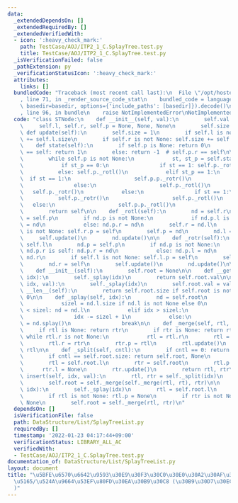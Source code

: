 ```yaml
---
data:
  _extendedDependsOn: []
  _extendedRequiredBy: []
  _extendedVerifiedWith:
  - icon: ':heavy_check_mark:'
    path: TestCase/AOJ/ITP2_1_C.SplayTree.test.py
    title: TestCase/AOJ/ITP2_1_C.SplayTree.test.py
  _isVerificationFailed: false
  _pathExtension: py
  _verificationStatusIcon: ':heavy_check_mark:'
  attributes:
    links: []
  bundledCode: "Traceback (most recent call last):\n  File \"/opt/hostedtoolcache/Python/3.10.5/x64/lib/python3.10/site-packages/onlinejudge_verify/documentation/build.py\"\
    , line 71, in _render_source_code_stat\n    bundled_code = language.bundle(stat.path,\
    \ basedir=basedir, options={'include_paths': [basedir]}).decode()\n  File \"/opt/hostedtoolcache/Python/3.10.5/x64/lib/python3.10/site-packages/onlinejudge_verify/languages/python.py\"\
    , line 96, in bundle\n    raise NotImplementedError\nNotImplementedError\n"
  code: "class STNode:\n    def __init__(self, val):\n        self.val = val\n   \
    \     self.l, self.r, self.p = None, None, None\n        self.size = 1\n\n   \
    \ def update(self):\n        self.size = 1\n        if self.l is not None: self.size\
    \ += self.l.size\n        if self.r is not None: self.size += self.r.size\n\n\
    \    def state(self):\n        if self.p is None: return 0\n        if self.p.l\
    \ == self: return 1\n        else: return -1  # self.p.r == self\n\n    def splay(self):\n\
    \        while self.p is not None:\n            st, st_p = self.state(), self.p.state()\n\
    \            if st_p == 0:\n                if st == 1: self.p._rotr()\n     \
    \           else: self.p._rotl()\n            elif st_p == 1:\n              \
    \  if st == 1:\n                    self.p.p._rotr()\n                    self.p._rotr()\n\
    \                else:\n                    self.p._rotl()\n                 \
    \   self.p._rotr()\n            else:\n                if st == 1:\n         \
    \           self.p._rotr()\n                    self.p._rotl()\n             \
    \   else:\n                    self.p.p._rotl()\n                    self.p._rotl()\n\
    \        return self\n\n    def _rotl(self):\n        nd = self.r\n        nd.p\
    \ = self.p\n        if nd.p is not None:\n            if nd.p.l is self: nd.p.l\
    \ = nd\n            else: nd.p.r = nd\n        self.r = nd.l\n        if self.r\
    \ is not None: self.r.p = self\n        self.p = nd\n        nd.l = self\n   \
    \     self.update()\n        nd.update()\n\n    def _rotr(self):\n        nd =\
    \ self.l\n        nd.p = self.p\n        if nd.p is not None:\n            if\
    \ nd.p.r is self: nd.p.r = nd\n            else: nd.p.l = nd\n        self.l =\
    \ nd.r\n        if self.l is not None: self.l.p = self\n        self.p = nd\n\
    \        nd.r = self\n        self.update()\n        nd.update()\n\n\nclass SplayTreeList:\n\
    \    def __init__(self):\n        self.root = None\n\n    def __getitem__(self,\
    \ idx):\n        self._splay(idx)\n        return self.root.val\n\n    def __setitem__(self,\
    \ idx, val):\n        self._splay(idx)\n        self.root.val = val\n\n    def\
    \ __len__(self):\n        return self.root.size if self.root is not None else\
    \ 0\n\n    def _splay(self, idx):\n        nd = self.root\n        while True:\n\
    \            sizel = nd.l.size if nd.l is not None else 0\n            if idx\
    \ < sizel: nd = nd.l\n            elif idx > sizel:\n                nd = nd.r\n\
    \                idx -= sizel + 1\n            else:\n                self.root\
    \ = nd.splay()\n                break\n\n    def _merge(self, rtl, rtr):\n   \
    \     if rtl is None: return rtr\n        if rtr is None: return rtl\n       \
    \ while rtl.r is not None:\n            rtl = rtl.r\n        rtl = rtl.splay()\n\
    \        rtl.r = rtr\n        rtr.p = rtl\n        rtl.update()\n        return\
    \ rtl\n\n    def _split(self, cntl):\n        if cntl == 0: return None, self.root\n\
    \        if cntl == self.root.size: return self.root, None\n        self._splay(cntl)\n\
    \        rtl = self.root.l\n        rtr = self.root\n        rtl.p = None\n  \
    \      rtr.l = None\n        rtr.update()\n        return rtl, rtr\n\n    def\
    \ insert(self, idx, val):\n        rtl, rtr = self._split(idx)\n        rt = STNode(val)\n\
    \        self.root = self._merge(self._merge(rtl, rt), rtr)\n\n    def delete(self,\
    \ idx):\n        self._splay(idx)\n        rtl = self.root.l\n        rtr = self.root.r\n\
    \        if rtl is not None: rtl.p = None\n        if rtr is not None: rtr.p =\
    \ None\n        self.root = self._merge(rtl, rtr)\n"
  dependsOn: []
  isVerificationFile: false
  path: DataStructure/List/SplayTreeList.py
  requiredBy: []
  timestamp: '2022-01-23 04:17:44+09:00'
  verificationStatus: LIBRARY_ALL_AC
  verifiedWith:
  - TestCase/AOJ/ITP2_1_C.SplayTree.test.py
documentation_of: DataStructure/List/SplayTreeList.py
layout: document
title: "\u5BFE\u6570\u6642\u9593\u30E9\u30F3\u30C0\u30E0\u30A2\u30AF\u30BB\u30B9/\u633F\
  \u5165/\u524A\u9664\u53EF\u80FD\u30EA\u30B9\u30C8 (\u30B9\u30D7\u30EC\u30FC\u6728\
  )"
---
```

